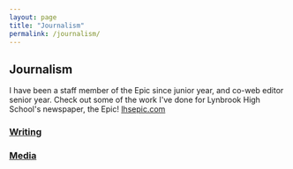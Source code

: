 ```yaml
---
layout: page
title: "Journalism"
permalink: /journalism/
---
```

<style>
	.entry{
		width:500px;
		background-color: #FAFAFA;
		padding: 10px;
	}
	
	.headline{
		font-size: 20px;
	}
	
	.date{
		font-size: 10px;
	}
	
</style>
<h2>Journalism</h2>
I have been a staff member of the Epic since junior year, and co-web editor senior year. Check out some of the work I've done for Lynbrook High School's newspaper, the Epic!
<a href="https://lhsepic.com/">lhsepic.com</a>

<h3><a href="https://kaylinli.github.io/writing">Writing</a></h3>
<h3><a href="https://kaylinli.github.io/media">Media</a></h3>